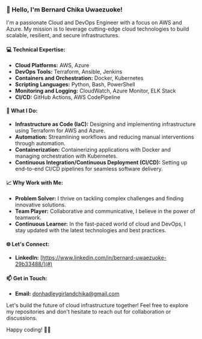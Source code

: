 ### 👋 Hello, I'm Bernard Chika Uwaezuoke!

I'm a passionate Cloud and DevOps Engineer with a focus on AWS and Azure. My mission is to leverage cutting-edge cloud technologies to build scalable, resilient, and secure infrastructures.

#### 💻 Technical Expertise:

- **Cloud Platforms:** AWS, Azure
- **DevOps Tools:** Terraform, Ansible, Jenkins
- **Containers and Orchestration:** Docker, Kubernetes
- **Scripting Languages:** Python, Bash, PowerShell
- **Monitoring and Logging:** CloudWatch, Azure Monitor, ELK Stack
- **CI/CD:** GitHub Actions, AWS CodePipeline

#### 🚀 What I Do:

- **Infrastructure as Code (IaC):** Designing and implementing infrastructure using Terraform for AWS and Azure.
- **Automation:** Streamlining workflows and reducing manual interventions through automation.
- **Containerization:** Containerizing applications with Docker and managing orchestration with Kubernetes.
- **Continuous Integration/Continuous Deployment (CI/CD):** Setting up end-to-end CI/CD pipelines for seamless software delivery.

#### 📈 Why Work with Me:

- **Problem Solver:** I thrive on tackling complex challenges and finding innovative solutions.
- **Team Player:** Collaborative and communicative, I believe in the power of teamwork.
- **Continuous Learner:** In the fast-paced world of cloud and DevOps, I stay updated with the latest technologies and best practices.

#### 🌐 Let's Connect:

- **LinkedIn:** [https://www.linkedin.com/in/bernard-uwaezuoke-29b33488/](#)
  

#### 📫 Get in Touch:

- **Email:** donhadleygirlandchika@gmail.com

Let's build the future of cloud infrastructure together! Feel free to explore my repositories and don't hesitate to reach out for collaboration or discussions.

Happy coding! 🚀✨
 



